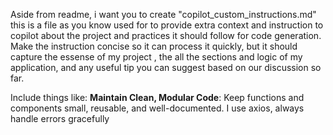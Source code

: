 Aside from readme, i want you to create "copilot_custom_instructions.md" this is a file as you know used for to provide extra context and instruction to copilot about the project and practices it should follow for code generation.
Make the instruction concise so it can process it quickly, but it should capture the essense of my project , the all the sections and logic of my application, and any useful tip you can suggest based on our discussion so far.

Include things like:
**Maintain Clean, Modular Code**: Keep functions and components small, reusable, and well-documented.
I use axios, always handle errors gracefully
